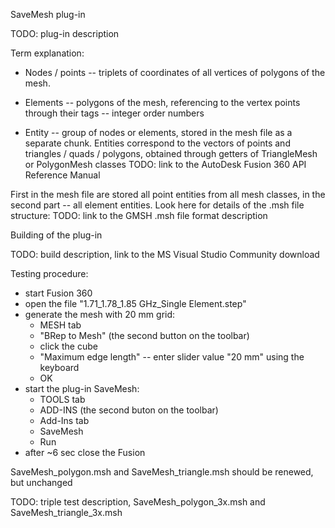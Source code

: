 SaveMesh plug-in

TODO: plug-in description


Term explanation:

- Nodes / points -- triplets of coordinates of all vertices of polygons of the mesh.

- Elements -- polygons of the mesh, referencing to the vertex points through their tags -- integer order numbers

- Entity -- group of nodes or elements, stored in the mesh file as a separate chunk.
  Entities correspond to the vectors of points and triangles / quads / polygons, obtained through getters of TriangleMesh or PolygonMesh classes
  TODO: link to the AutoDesk Fusion 360 API Reference Manual

First in the mesh file are stored all point entities from all mesh classes, in the second part -- all element entities.
Look here for details of the .msh file structure:
TODO: link to the GMSH .msh file format description


Building of the plug-in

TODO: build description, link to the MS Visual Studio Community download


Testing procedure:

- start Fusion 360
- open the file "1.71_1.78_1.85 GHz_Single Element.step"
- generate the mesh with 20 mm grid:
    - MESH tab
    - "BRep to Mesh" (the second button on the toolbar)
    - click the cube
    - "Maximum edge length" -- enter slider value "20 mm" using the keyboard
    - OK
- start the plug-in SaveMesh:
    - TOOLS tab
    - ADD-INS (the second buton on the toolbar)
    - Add-Ins tab
    - SaveMesh
    - Run
- after ~6 sec close the Fusion
     
SaveMesh_polygon.msh and SaveMesh_triangle.msh should be renewed, but unchanged


TODO: triple test description, SaveMesh_polygon_3x.msh and SaveMesh_triangle_3x.msh

